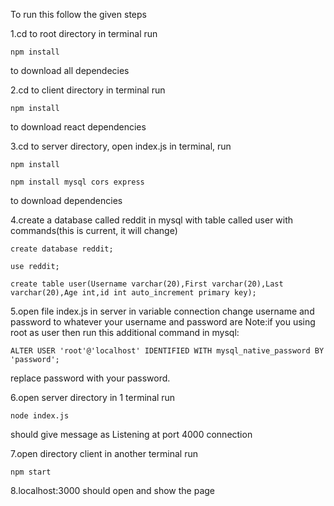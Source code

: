 To run this follow the given steps

1.cd to root directory in terminal run

`npm install`

to download all dependecies

2.cd to client directory in terminal run

`npm install`

to download react dependencies

3.cd to server directory, open index.js in terminal, run 

`npm install`

`npm install mysql cors express`

to download dependencies

4.create a database called reddit in mysql with table called user with commands(this is current, it will change)

`create database reddit;`

`use reddit;`

`create table user(Username varchar(20),First varchar(20),Last varchar(20),Age int,id int auto_increment primary key);`


5.open file index.js in server in variable connection change
username and password to whatever your username and password are
Note:if you using root as user then run this additional command in mysql:


`ALTER USER 'root'@'localhost' IDENTIFIED WITH mysql_native_password BY 'password';`


replace password with your password.

6.open server directory in 1 terminal run

`node index.js`

should give message as
Listening at port 4000
connection

7.open directory client in another terminal run

`npm start`

8.localhost:3000 should open and show the page


